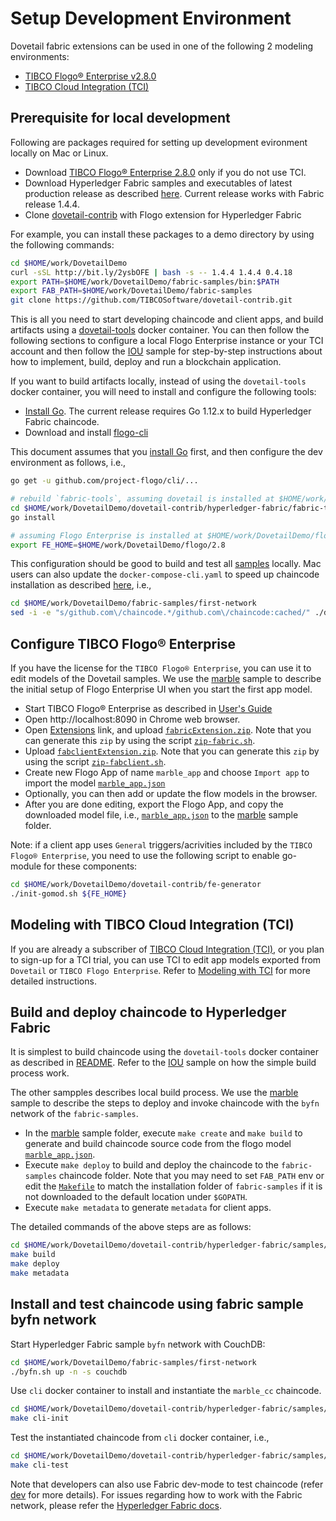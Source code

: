 # Setup Development Environment

Dovetail fabric extensions can be used in one of the following 2 modeling environments:

- [TIBCO Flogo® Enterprise v2.8.0](https://docs.tibco.com/products/tibco-flogo-enterprise-2-8-0)
- [TIBCO Cloud Integration (TCI)](https://cloud.tibco.com/)

## Prerequisite for local development

Following are packages required for setting up development evironment locally on Mac or Linux.

- Download [TIBCO Flogo® Enterprise 2.8.0](https://edelivery.tibco.com/storefront/eval/tibco-flogo-enterprise/prod11810.html) only if you do not use TCI.
- Download Hyperledger Fabric samples and executables of latest production release as described [here](https://github.com/hyperledger/fabric-samples/tree/release-1.4). Current release works with Fabric release 1.4.4.
- Clone [dovetail-contrib](https://github.com/TIBCOSoftware/dovetail-contrib) with Flogo extension for Hyperledger Fabric

For example, you can install these packages to a demo directory by using the following commands:

```bash
cd $HOME/work/DovetailDemo
curl -sSL http://bit.ly/2ysbOFE | bash -s -- 1.4.4 1.4.4 0.4.18
export PATH=$HOME/work/DovetailDemo/fabric-samples/bin:$PATH
export FAB_PATH=$HOME/work/DovetailDemo/fabric-samples
git clone https://github.com/TIBCOSoftware/dovetail-contrib.git
```

This is all you need to start developing chaincode and client apps, and build artifacts using a [dovetail-tools](./dovetail-tools) docker container.  You can then follow the following sections to configure a local Flogo Enterprise instance or your TCI account and then follow the [IOU](samples/iou) sample for step-by-step instructions about how to implement, build, deploy and run a blockchain application.

If you want to build artifacts locally, instead of using the `dovetail-tools` docker container, you will need to install and configure the following tools:

- [Install Go](https://golang.org/doc/install).  The current release requires Go 1.12.x to build Hyperledger Fabric chaincode.
- Download and install [flogo-cli](https://github.com/project-flogo/cli)

This document assumes that you [install Go](https://golang.org/doc/install) first, and then configure the dev environment as follows, i.e.,

```bash
go get -u github.com/project-flogo/cli/...

# rebuild `fabric-tools`, assuming dovetail is installed at $HOME/work/DovetailDemo/dovetail-contrib
cd $HOME/work/DovetailDemo/dovetail-contrib/hyperledger-fabric/fabric-tools
go install

# assuming Flogo Enterprise is installed at $HOME/work/DovetailDemo/flogo/2.8
export FE_HOME=$HOME/work/DovetailDemo/flogo/2.8
```

This configuration should be good to build and test all [samples](samples) locally.  Mac users can also update the `docker-compose-cli.yaml` to speed up chaincode installation as described [here](https://docs.docker.com/compose/compose-file/#caching-options-for-volume-mounts-docker-for-mac), i.e.,

```bash
cd $HOME/work/DovetailDemo/fabric-samples/first-network
sed -i -e "s/github.com\/chaincode.*/github.com\/chaincode:cached/" ./docker-compose-cli.yaml
```

## Configure TIBCO Flogo® Enterprise

If you have the license for the `TIBCO Flogo® Enterprise`, you can use it to edit models of the Dovetail samples.  We use the [marble](samples/marble) sample to describe the initial setup of Flogo Enterprise UI when you start the first app model.

- Start TIBCO Flogo® Enterprise as described in [User's Guide](https://docs.tibco.com/pub/flogo/2.8.0/doc/pdf/TIB_flogo_2.8_users_guide.pdf?id=2)
- Open http://localhost:8090 in Chrome web browser.
- Open [Extensions](http://localhost:8090/wistudio/extensions) link, and upload [`fabricExtension.zip`](fabricExtension.zip).  Note that you can generate this `zip` by using the script [`zip-fabric.sh`](zip-fabric.sh).
- Upload [`fabclientExtension.zip`](fabclientExtension.zip).  Note that you can generate this `zip` by using the script [`zip-fabclient.sh`](zip-fabclient.sh).
- Create new Flogo App of name `marble_app` and choose `Import app` to import the model [`marble_app.json`](samples/marble/marble_app.json)
- Optionally, you can then add or update the flow models in the browser.
- After you are done editing, export the Flogo App, and copy the downloaded model file, i.e., [`marble_app.json`](marble_app.json) to the [marble](samples/marble) sample folder.

Note: if a client app uses `General` triggers/acrivities included by the `TIBCO Flogo® Enterprise`, you need to use the following script to enable go-module for these components:

```bash
cd $HOME/work/DovetailDemo/dovetail-contrib/fe-generator
./init-gomod.sh ${FE_HOME}
```

## Modeling with TIBCO Cloud Integration (TCI)

If you are already a subscriber of [TIBCO Cloud Integration (TCI)](https://cloud.tibco.com/), or you plan to sign-up for a TCI trial, you can use TCI to edit app models exported from `Dovetail` or `TIBCO Flogo Enterprise`.  Refer to [Modeling with TCI](tci) for more detailed instructions.

## Build and deploy chaincode to Hyperledger Fabric

It is simplest to build chaincode using the `dovetail-tools` docker container as described in [README](dovetail-tools/README.md).  Refer to the [IOU](samples/iou) sample on how the simple build process work.

The other sampples describes local build process.  We use the [marble](samples/marble) sample to describe the steps to deploy and invoke chaincode with the `byfn` network of the `fabric-samples`.

- In the [marble](samples/marble) sample folder, execute `make create` and `make build` to generate and build chaincode source code from the flogo model [`marble_app.json`](samples/marble/marble_app.json).
- Execute `make deploy` to build and deploy the chaincode to the `fabric-samples` chaincode folder.  Note that you may need to set `FAB_PATH` env or edit the [`Makefile`](samples/marble/Makefile) to match the installation folder of `fabric-samples` if it is not downloaded to the default location under `$GOPATH`.
- Execute `make metadata` to generate `metadata` for client apps.

The detailed commands of the above steps are as follows:

```bash
cd $HOME/work/DovetailDemo/dovetail-contrib/hyperledger-fabric/samples/marble
make build
make deploy
make metadata
```

## Install and test chaincode using fabric sample byfn network

Start Hyperledger Fabric sample `byfn` network with CouchDB:

```bash
cd $HOME/work/DovetailDemo/fabric-samples/first-network
./byfn.sh up -n -s couchdb
```

Use `cli` docker container to install and instantiate the `marble_cc` chaincode.

```bash
cd $HOME/work/DovetailDemo/dovetail-contrib/hyperledger-fabric/samples/marble
make cli-init
```

Test the instantiated chaincode from `cli` docker container, i.e.,

```bash
cd $HOME/work/DovetailDemo/dovetail-contrib/hyperledger-fabric/samples/marble
make cli-test
```

Note that developers can also use Fabric dev-mode to test chaincode (refer [dev](samples/marble/dev.md) for more details).  For issues regarding how to work with the Fabric network, please refer the [Hyperledger Fabric docs](https://hyperledger-fabric.readthedocs.io/en/latest/build_network.html).
